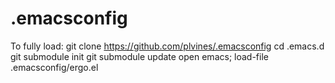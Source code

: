.emacsconfig
============
To fully load:
git clone https://github.com/plvines/.emacsconfig
cd .emacs.d
git submodule init
git submodule update
open emacs; load-file .emacsconfig/ergo.el
